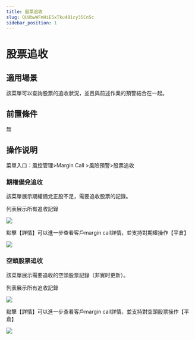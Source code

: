 ```yaml
---
title: 股票追收
slug: QUUbwWFmHiE5xTku4B1cy35Cn5c
sidebar_position: 1
---
```



# 股票追收

## 適用場景

該菜單可以查詢股票的追收狀況，並且與前述作業的預警結合在一起。

## 前置條件

無

## 操作说明

菜單入口：風控管理&gt;Margin Call &gt;風險預警&gt;股票追收

### 期權備兌追收

該菜單展示期權備兌正股不足，需要追收股票的記錄。

列表展示所有追收記錄

<img src="/assets/IG5rbIjM8oBaBoxqvZYcIAtSntC.png" src-width="3216" src-height="576" align="center"/>

點擊【詳情】可以進一步查看客戶margin call詳情，並支持對期權操作【平倉】

<img src="/assets/EyqBbTz9ao9FbtxVtQtc3HY2nXf.png" src-width="3262" src-height="1626" align="center"/>

### 空頭股票追收

該菜單展示需要追收的空頭股票記錄（非實时更新）。

列表展示所有追收記錄

<img src="/assets/XXFabwcZhoLJcextJ2hcO87lnEg.png" src-width="3234" src-height="720" align="center"/>

點擊【詳情】可以進一步查看客戶margin call詳情，並支持對空頭股票操作【平倉】

<img src="/assets/A5TQbDYIpo2hu2x0oyIcx6zGngb.png" src-width="3252" src-height="1608" align="center"/>

